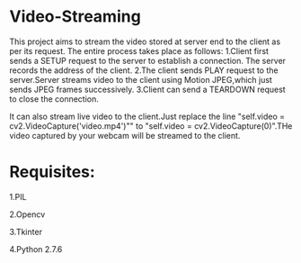 # Video-Streaming
This project aims to stream the video stored at server end to the client as per its request.
The entire process takes place as follows:
1.Client first sends a SETUP request to the server to establish a  connection.
  The server records the address of the client.
2.The client sends PLAY request to the server.Server streams video to the client using Motion JPEG,which just sends JPEG frames successively.
3.Client can send a TEARDOWN request to close the connection.

It can also stream live video to the client.Just replace the line "self.video = cv2.VideoCapture('video.mp4')"" to "self.video = cv2.VideoCapture(0)".THe video captured by your webcam will be streamed to the client.

# Requisites:
1.PIL

2.Opencv

3.Tkinter

4.Python 2.7.6
